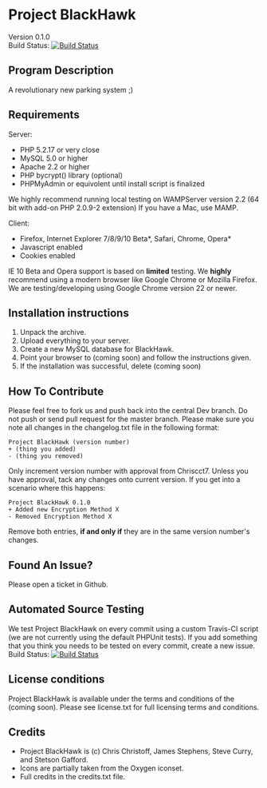 # Project BlackHawk #
Version 0.1.0   
Build Status: [![Build Status](https://secure.travis-ci.org/chriscct7/Project-BlackHawk.png)](http://travis-ci.org/chriscct7/Project-BlackHawk)

## Program Description ##
A revolutionary new parking system ;) 
   
## Requirements ##
Server:
- PHP 5.2.17 or very close
- MySQL 5.0 or higher
- Apache 2.2 or higher
- PHP bycrypt() library (optional)
- PHPMyAdmin or equivolent until install script is finalized


We highly recommend running local testing on WAMPServer version 2.2 (64 bit with add-on PHP 2.0.9-2 extension)
If you have a Mac, use MAMP.

Client:
- Firefox, Internet Explorer 7/8/9/10 Beta*, Safari, Chrome, Opera*
- Javascript enabled
- Cookies enabled

IE 10 Beta and Opera support is based on **limited** testing. 
We **highly** recommend using a modern browser like Google Chrome or Mozilla Firefox.
We are testing/developing using Google Chrome version 22 or newer.

## Installation instructions ##
1. Unpack the archive.
2. Upload everything to your server.
3. Create a new MySQL database for BlackHawk.
4. Point your browser to (coming soon) and follow the instructions given.
5. If the installation was successful, delete (coming soon)

## How To Contribute ##
Please feel free to fork us and push back into the central Dev branch. Do not push or send pull request for the master branch.
Please make sure you note all changes in the changelog.txt file in the following format:

    Project BlackHawk (version number) 
	+ (thing you added)
	- (thing you removed)
	
Only increment version number with approval from Chriscct7. Unless you have approval, tack any changes onto current version.
If you get into a scenario where this happens:

    Project BlackHawk 0.1.0
	+ Added new Encryption Method X
	- Removed Encryption Method X
   
Remove both entries, **if and only if** they are in the same version number's changes.
   
## Found An Issue? ##
Please open a ticket in Github.  

## Automated Source Testing ##
We test Project BlackHawk on every commit using a custom Travis-CI script (we are not currently using the default PHPUnit tests).
If you add something that you think you needs to be tested on every commit, create a new issue.
Build Status: [![Build Status](https://secure.travis-ci.org/chriscct7/Project-BlackHawk.png)](http://travis-ci.org/chriscct7/Project-BlackHawk)

## License conditions ##
Project BlackHawk is available under the terms and conditions of the
(coming soon).
Please see license.txt for full licensing terms and conditions.

## Credits ##
- Project BlackHawk is (c) Chris Christoff, James Stephens, Steve Curry, and Stetson Gafford.
- Icons are partially taken from the Oxygen iconset.
- Full credits in the credits.txt file.